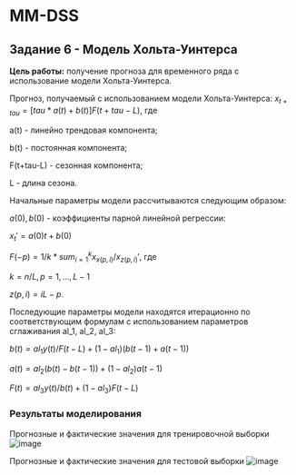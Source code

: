 # MM-DSS

## Задание 6 - Модель Хольта-Уинтерса

**Цель работы:** получение прогноза для временного ряда с использование модели Хольта-Уинтерса.

Прогноз, получаемый с использованием модели Хольта-Уинтерса:
$x_{t+tau} = [tau*a(t) + b(t)] F(t+tau-L)$, где 

a(t) - линейно трендовая компонента;

b(t) - постоянная компонента;

F(t+tau-L) - сезонная компонента;

L - длина сезона.

Начальные параметры модели рассчитываются следующим образом:

$a(0), b(0)$ - коэффициенты парной линейной регрессии:

$x_t' = a(0)t + b(0)$

$F(-p) = 1/k * sum_{i=1}^k x_{x(p,i)} / x_{z(p,i)}'$, где

$k = n/L, p=1,...,L-1$

$z(p,i) = iL-p$.

Последующие параметры модели находятся итерационно по соответствующим формулам с использованием параметров сглаживания al_1, al_2, al_3:

$b(t) = al_1 y(t) / F(t-L) + (1-al_1) (b(t-1) + a(t-1))$

$a(t) = al_2 (b(t) - b(t-1)) + (1-al_2) a(t-1)$

$F(t) = al_3 y(t) / b(t) + (1-al_3) F(t-L)$

### Результаты моделирования

Прогнозные и фактические значения для тренировочной выборки
![image](https://github.com/cutttle/MM-DSS/assets/107594338/fd2dbd9c-993a-4627-88d9-dfdfa3dbb763)

Прогнозные и фактические значения для тестовой выборки
![image](https://github.com/cutttle/MM-DSS/assets/107594338/02d273ea-2b04-4644-9f4f-614c77532391)
